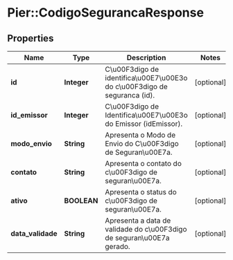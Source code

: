 # Pier::CodigoSegurancaResponse

## Properties
Name | Type | Description | Notes
------------ | ------------- | ------------- | -------------
**id** | **Integer** | C\u00F3digo de identifica\u00E7\u00E3o do c\u00F3digo de seguranca (id). | [optional] 
**id_emissor** | **Integer** | C\u00F3digo de Identifica\u00E7\u00E3o do Emissor (idEmissor). | [optional] 
**modo_envio** | **String** | Apresenta o Modo de Envio do C\u00F3digo de Seguran\u00E7a. | [optional] 
**contato** | **String** | Apresenta o contato do c\u00F3digo de seguran\u00E7a. | [optional] 
**ativo** | **BOOLEAN** | Apresenta o status do c\u00F3digo de seguran\u00E7a. | [optional] 
**data_validade** | **String** | Apresenta a data de validade do c\u00F3digo de seguran\u00E7a gerado. | [optional] 


